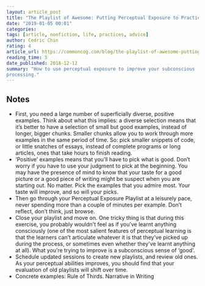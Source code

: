 ```yaml
---
layout: article_post
title: "The Playlist of Awesome: Putting Perceptual Exposure to Practice"
date: "2019-01-05 00:01"
categories:
tags: [article, nonfiction, life, practices, advice]
author: Cedric Chin
rating: 4
article_url: https://commoncog.com/blog/the-playlist-of-awesome-putting-perceptual-exposure-to-practice/
reading_time: 5
date_published: 2018-12-12
summary: "How to use perceptual exposure to improve your subconscious
processing."
---
```


## Notes

* First, you need a large number of superficially diverse, positive examples.
Think about what this implies: a diverse selection means that it’s better to
have a selection of small but good examples, instead of longer, bigger chunks.
Smaller chunks allow you to work through more examples in the same period of
time. So: pick smaller snippets of code, or little snatches of essays, instead
of complete programs or long articles, ones that take hours to finish reading.
* ‘Positive’ examples means that you’ll have to pick what is good. Don’t worry
if you have to use your judgment to pick at the beginning. You may have the
presence of mind to know that your taste for a good picture or a good piece of
writing might be suspect when you are starting out. No matter. Pick the examples
that you admire most. Your taste will improve, and so will your picks.
* Then go through your Perceptual Exposure Playlist at a leisurely pace, never
spending more than a couple of minutes per example. Don’t reflect, don’t think,
just browse.
* Close your playlist and move on. One tricky thing is that during this
exercise, you probably wouldn't feel as if you’ve learnt anything consciously
(one of the most salient features of perceptual learning is that the learners
can’t articulate whatever it is that they’ve picked up during the process, or
sometimes even whether they've learnt anything at all). What you’re trying to
improve is a subconscious sense of ‘good'.
* Schedule updated sessions to create new playlists, and review old ones. As
  your perceptual abilities improves, you should find that your evaluation of
  old playlists will shift over time.
* Concrete examples: Rule of Thirds. Narrative in Writing
